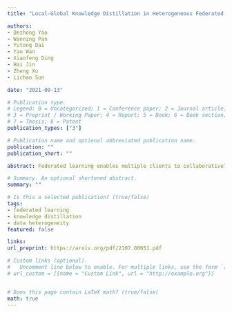 ```yaml
---
title: "Local-Global Knowledge Distillation in Heterogeneous Federated Learning with Non-IID Data"

authors:
- Dezhong Yao 
- Wanning Pan
- Yutong Dai
- Yao Wan
- Xiaofeng Ding
- Hai Jin
- Zheng Xu
- Lichao Sun

date: "2021-09-13"

# Publication type.
# Legend: 0 = Uncategorized; 1 = Conference paper; 2 = Journal article;
# 3 = Preprint / Working Paper; 4 = Report; 5 = Book; 6 = Book section;
# 7 = Thesis; 8 = Patent
publication_types: ["3"]

# Publication name and optional abbreviated publication name.
publication: ""
publication_short: ""

abstract: Federated learning enables multiple clients to collaboratively learn a global model by periodically aggregating the clients' models without transferring the local data. However, due to the heterogeneity of the system and data, many approaches suffer from the "client-drift" issue that could significantly slow down the convergence of the global model training. As clients perform local updates on heterogeneous data through heterogeneous systems, their local models drift apart. To tackle this issue, one intuitive idea is to guide the local model training by the global teachers, i.e., past global models, where each client learns the global knowledge from past global models via adaptive knowledge distillation techniques. Coming from these insights, we propose a novel approach for heterogeneous federated learning, namely FedGKD, which fuses the knowledge from historical global models for local training to alleviate the "client-drift" issue. In this paper, we evaluate FedGKD with extensive experiments on various CV/NLP datasets (i.e., CIFAR-10/100, Tiny-ImageNet, AG News, SST5) and different heterogeneous settings. The proposed method is guaranteed to converge under common assumptions, and achieves superior empirical accuracy in fewer communication runs than five state-of-the-art methods.

# Summary. An optional shortened abstract.
summary: ""

# Is this a selected publication? (true/false)
tags:
- federated learning
- knowledge distillation
- data heterogeneity
featured: false

links:
url_preprint: https://arxiv.org/pdf/2107.00051.pdf

# Custom links (optional).
#   Uncomment line below to enable. For multiple links, use the form `[{...}, {...}, {...}]`.
# url_custom = [{name = "Custom Link", url = "http://example.org"}]


# Does this page contain LaTeX math? (true/false)
math: true
---
```

